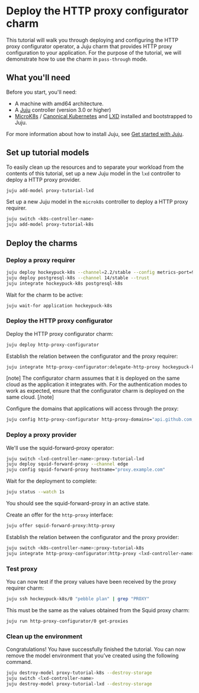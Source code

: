 # Deploy the HTTP proxy configurator charm

This tutorial will walk you through deploying and configuring the HTTP proxy configurator operator, a Juju charm that provides HTTP proxy configuration to your application. For the purpose of the tutorial, we will demonstrate how to use the charm in `pass-through` mode.

## What you'll need

Before you start, you'll need:

- A machine with amd64 architecture.
- A [Juju](https://canonical.com/juju) controller (version 3.0 or higher)
- [MicroK8s](https://microk8s.io/docs) / [Canonical Kubernetes](https://ubuntu.com/kubernetes) and [LXD](https://canonical.com/lxd) installed and bootstrapped to Juju.

For more information about how to install Juju, see [Get started with Juju](https://documentation.ubuntu.com/juju/3.6/tutorial/).

## Set up tutorial models

To easily clean up the resources and to separate your workload from the contents of this tutorial,
set up a new Juju model in the `lxd` controller to deploy a HTTP proxy provider.

```bash
juju add-model proxy-tutorial-lxd
```

Set up a new Juju model in the `microk8s` controller to deploy a HTTP proxy requirer.

```bash
juju switch <k8s-controller-name>
juju add-model proxy-tutorial-k8s
```
## Deploy the charms

<!-- vale Canonical.007-Headings-sentence-case = NO -->
### Deploy a proxy requirer
<!-- vale Canonical.007-Headings-sentence-case = YES -->

```bash
juju deploy hockeypuck-k8s --channel=2.2/stable --config metrics-port=9626 --config app-port=11371
juju deploy postgresql-k8s --channel 14/stable --trust
juju integrate hockeypuck-k8s postgresql-k8s
```

Wait for the charm to be active:
```bash
juju wait-for application hockeypuck-k8s
```
### Deploy the HTTP proxy configurator

Deploy the HTTP proxy configurator charm:

```bash
juju deploy http-proxy-configurator
```

Establish the relation between the configurator and the proxy requirer:

```bash
juju integrate http-proxy-configurator:delegate-http-proxy hockeypuck-k8s:http-proxy
```

[note]
The configurator charm assumes that it is deployed on the same cloud as the application it integrates with.
For the authentication modes to work as expected, ensure that the configurator charm is deployed on the same cloud.
[/note]

Configure the domains that applications will access through the proxy:

```bash
juju config http-proxy-configurator http-proxy-domains="api.github.com,example.com"
```

### Deploy a proxy provider

We'll use the squid-forward-proxy operator:

```bash
juju switch <lxd-controller-name>:proxy-tutorial-lxd
juju deploy squid-forward-proxy --channel edge
juju config squid-forward-proxy hostname="proxy.example.com"
```

Wait for the deployment to complete:

```bash
juju status --watch 1s
```

You should see the squid-forward-proxy in an active state.

Create an offer for the `http-proxy` interface:

```bash
juju offer squid-forward-proxy:http-proxy
```

Establish the relation between the configurator and the proxy provider:

```bash
juju switch <k8s-controller-name>:proxy-tutorial-k8s
juju integrate http-proxy-configurator:http-proxy <lxd-controller-name>:admin/proxy-tutorial-lxd.squid-forward-proxy:http-proxy
```

### Test proxy

You can now test if the proxy values have been received by the proxy requirer charm:

```bash
juju ssh hockeypuck-k8s/0 "pebble plan" | grep "PROXY"
```
This must be the same as the values obtained from the Squid proxy charm:

```bash
juju run http-proxy-configurator/0 get-proxies
```

### Clean up the environment

Congratulations! You have successfully finished the tutorial. You can now remove the
model environment that you’ve created using the following command.


```bash
juju destroy-model proxy-tutorial-k8s --destroy-storage
juju switch <lxd-controller-name>
juju destroy-model proxy-tutorial-lxd --destroy-storage
```
